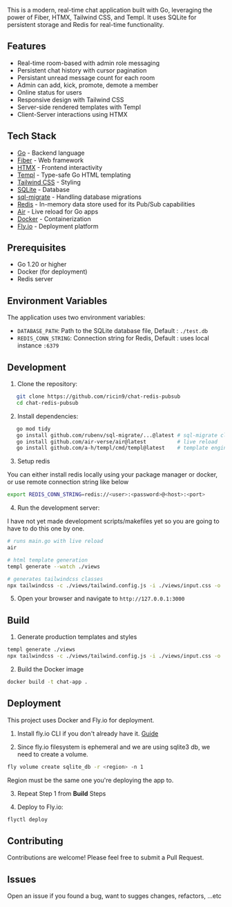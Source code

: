 This is a modern, real-time chat application built with Go, leveraging the power of Fiber, HTMX, Tailwind CSS, and Templ. It uses SQLite for persistent storage and Redis for real-time functionality.

## Features

- Real-time room-based with admin role messaging
- Persistent chat history with cursor pagination
- Persistant unread message count for each room
- Admin can add, kick, promote, demote a member
- Online status for users
- Responsive design with Tailwind CSS
- Server-side rendered templates with Templ
- Client-Server interactions using HTMX

## Tech Stack

- [Go](https://golang.org/) - Backend language
- [Fiber](https://gofiber.io/) - Web framework
- [HTMX](https://htmx.org/) - Frontend interactivity
- [Templ](https://github.com/a-h/templ) - Type-safe Go HTML templating
- [Tailwind CSS](https://tailwindcss.com/) - Styling
- [SQLite](https://www.sqlite.org/) - Database
- [sql-migrate](https://github.com/rubenv/sql-migrate) - Handling database migrations
- [Redis](https://redis.io/) - In-memory data store used for its Pub/Sub capabilities
- [Air](https://github.com/cosmtrek/air) - Live reload for Go apps
- [Docker](https://www.docker.com/) - Containerization
- [Fly.io](https://fly.io/) - Deployment platform

## Prerequisites

- Go 1.20 or higher
- Docker (for deployment)
- Redis server

## Environment Variables

The application uses two environment variables:

- `DATABASE_PATH`: Path to the SQLite database file, Default : `./test.db`
- `REDIS_CONN_STRING`: Connection string for Redis, Default : uses local instance `:6379`

## Development

1. Clone the repository:

```bash
   git clone https://github.com/ricin9/chat-redis-pubsub
   cd chat-redis-pubsub
```

2. Install dependencies:

```bash
   go mod tidy
   go install github.com/rubenv/sql-migrate/...@latest # sql-migrate cli
   go install github.com/air-verse/air@latest          # live reload
   go install github.com/a-h/templ/cmd/templ@latest    # template engine
```

3. Setup redis

You can either install redis locally using your package manager or docker, or use remote connection string like below

```bash
export REDIS_CONN_STRING=redis://<user>:<password>@<host>:<port>
```

4. Run the development server:

I have not yet made development scripts/makefiles yet so you are going to have to do this one by one.

```bash
# runs main.go with live reload
air
```

```bash
# html template generation
templ generate --watch ./views
```

```bash
# generates tailwindcss classes
npx tailwindcss -c ./views/tailwind.config.js -i ./views/input.css -o ./static/css/output.css --watch
```

5. Open your browser and navigate to `http://127.0.0.1:3000`

## Build

1. Generate production templates and styles

```bash
templ generate ./views
npx tailwindcss -c ./views/tailwind.config.js -i ./views/input.css -o ./static/css/output.css --minify
```

2. Build the Docker image

```bash
docker build -t chat-app .
```

## Deployment

This project uses Docker and Fly.io for deployment.

1. Install fly.io CLI if you don't already have it. [Guide](https://fly.io/docs/flyctl/install/)

2. Since fly.io filesystem is ephemeral and we are using sqlite3 db, we need to create a volume.

```bash
fly volume create sqlite_db -r <region> -n 1
```

Region must be the same one you're deploying the app to.

3. Repeat Step 1 from **Build** Steps

4. Deploy to Fly.io:

```bash
flyctl deploy
```

## Contributing

Contributions are welcome! Please feel free to submit a Pull Request.

## Issues

Open an issue if you found a bug, want to sugges changes, refactors, ...etc
